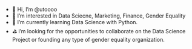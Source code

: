 - 👋 Hi, I’m @utoooo
- 👀 I’m interested in Data Sciecne, Marketing, Finance, Gender Equality
- 🌱 I’m currently learning Data Science with Python.
- ⛳️ I’m looking for the opportunities to collaborate on the Data Science Project or founding any type of gender equality organization.

<!---
utoooo/utoooo is a ✨ special ✨ repository because its `README.md` (this file) appears on your GitHub profile.
You can click the Preview link to take a look at your changes.
--->

